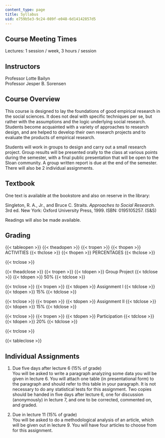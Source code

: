```yaml
---
content_type: page
title: Syllabus
uid: e759b5e3-9c24-089f-e048-6d14142857d5
---
```


Course Meeting Times
--------------------

Lectures: 1 session / week, 3 hours / session

Instructors
-----------

Professor Lotte Bailyn  
Professor Jesper B. Sorensen

Course Overview
---------------

This course is designed to lay the foundations of good empirical research in the social sciences. It does not deal with specific techniques per se, but rather with the assumptions and the logic underlying social research. Students become acquainted with a variety of approaches to research design, and are helped to develop their own research projects and to evaluate the products of empirical research.

Students will work in groups to design and carry out a small research project. Group results will be presented orally to the class at various points during the semester, with a final public presentation that will be open to the Sloan community. A group written report is due at the end of the semester. There will also be 2 individual assignments.

Textbook
--------

One text is available at the bookstore and also on reserve in the library:

Singleton, R. A., Jr., and Bruce C. Straits. _Approaches to Social Research_. 3rd ed. New York: Oxford University Press, 1999. ISBN: 0195105257. (S&S)

Readings will also be made available.

Grading
-------

{{< tableopen >}}
{{< theadopen >}}
{{< tropen >}}
{{< thopen >}}
ACTIVITIES
{{< thclose >}}
{{< thopen >}}
PERCENTAGES
{{< thclose >}}

{{< trclose >}}

{{< theadclose >}}
{{< tropen >}}
{{< tdopen >}}
Group Project
{{< tdclose >}}
{{< tdopen >}}
50%
{{< tdclose >}}

{{< trclose >}}
{{< tropen >}}
{{< tdopen >}}
Assignment I
{{< tdclose >}}
{{< tdopen >}}
15%
{{< tdclose >}}

{{< trclose >}}
{{< tropen >}}
{{< tdopen >}}
Assignment II
{{< tdclose >}}
{{< tdopen >}}
15%
{{< tdclose >}}

{{< trclose >}}
{{< tropen >}}
{{< tdopen >}}
Participation
{{< tdclose >}}
{{< tdopen >}}
20%
{{< tdclose >}}

{{< trclose >}}

{{< tableclose >}}

Individual Assignments
----------------------

1.  Due five days after lecture 6 (15% of grade)  
    You will be asked to write a paragraph analyzing some data you will be given in lecture 6. You will attach one table (in presentational form) to the paragraph and should refer to this table in your paragraph. It is not necessary to do any statistical tests for this assignment. Two copies should be handed in five days after lecture 6, one for discussion (anonymously) in lecture 7, and one to be corrected, commented on, and graded.  
    
2.  Due in lecture 11 (15% of grade)  
    You will be asked to do a methodological analysis of an article, which will be given out in lecture 9. You will have four articles to choose from for this assignment.